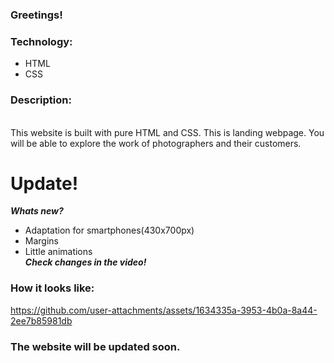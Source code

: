 ### Greetings!

### Technology:<br>

- HTML<br>
- CSS<br>

### Description:
<br>
This website is built with pure HTML and CSS.
This is landing webpage.
You will be able to explore the work of photographers and their customers.

# Update!
***Whats new?***

- Adaptation for smartphones(430x700px)
- Margins
- Little animations<br>
  ***Check changes in the video!***

### How it looks like: <br>


https://github.com/user-attachments/assets/1634335a-3953-4b0a-8a44-2ee7b85981db


### The website will be updated soon.
